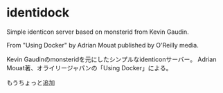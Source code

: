 identidock
==========

Simple identicon server based on monsterid from Kevin Gaudin.

From "Using Docker" by Adrian Mouat published by O'Reilly media.


Kevin Gaudinのmonsteridを元にしたシンプルなidenticonサーバー。
Adrian Mouat著、オライリージャパンの「Using Docker」による。

もうちょっと追加
